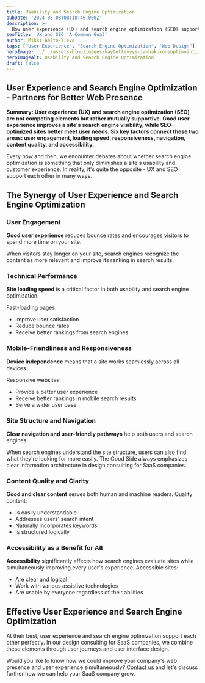```yaml
---
title: Usability and Search Engine Optimization
pubDate: '2024-08-08T08:18:46.000Z'
description: >-
  How user experience (UX) and search engine optimization (SEO) support each other. Read about six keys to better web presence.
seoTitle: 'UX and SEO: A Common Goal'
author: Mikki Aalto-Ylevä
tags: ["User Experience", "Search Engine Optimization", "Web Design"]
heroImage: ../../assets/blog/images/kaytettavyys-ja-hakukoneoptimointi/featured.webp
heroImageAlt: Usability and Search Engine Optimization
draft: false
---
```


## User Experience and Search Engine Optimization - Partners for Better Web Presence

**Summary: User experience (UX) and search engine optimization (SEO) are not competing elements but rather mutually supportive. Good user experience improves a site's search engine visibility, while SEO-optimized sites better meet user needs. Six key factors connect these two areas: user engagement, loading speed, responsiveness, navigation, content quality, and accessibility.**

Every now and then, we encounter debates about whether search engine optimization is something that only diminishes a site's usability and customer experience. In reality, it's quite the opposite - UX and SEO support each other in many ways.

## The Synergy of User Experience and Search Engine Optimization

### User Engagement

**Good user experience** reduces bounce rates and encourages visitors to spend more time on your site.

When visitors stay longer on your site, search engines recognize the content as more relevant and improve its ranking in search results.

### Technical Performance

**Site loading speed** is a critical factor in both usability and search engine optimization.

Fast-loading pages:
- Improve user satisfaction
- Reduce bounce rates
- Receive better rankings from search engines

### Mobile-Friendliness and Responsiveness

**Device independence** means that a site works seamlessly across all devices.

Responsive websites:
- Provide a better user experience
- Receive better rankings in mobile search results
- Serve a wider user base

### Site Structure and Navigation

**Clear navigation and user-friendly pathways** help both users and search engines.

When search engines understand the site structure, users can also find what they're looking for more easily. The Good Side always emphasizes clear information architecture in design consulting for SaaS companies.

### Content Quality and Clarity

**Good and clear content** serves both human and machine readers. Quality content:
- Is easily understandable
- Addresses users' search intent
- Naturally incorporates keywords
- Is structured logically

### Accessibility as a Benefit for All

**Accessibility** significantly affects how search engines evaluate sites while simultaneously improving every user's experience. Accessible sites:
- Are clear and logical
- Work with various assistive technologies
- Are usable by everyone regardless of their abilities

## Effective User Experience and Search Engine Optimization

At their best, user experience and search engine optimization support each other perfectly. In our design consulting for SaaS companies, we combine these elements through user journeys and user interface design.

Would you like to know how we could improve your company's web presence and user experience simultaneously? [Contact us](/contact) and let's discuss further how we can help your SaaS company grow. 